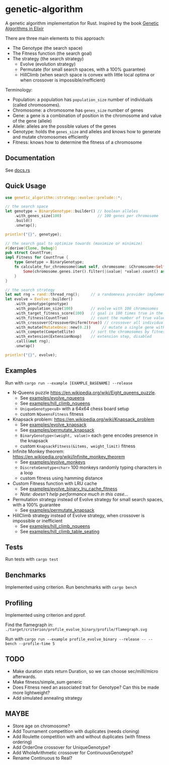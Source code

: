 # genetic-algorithm
A genetic algorithm implementation for Rust.
Inspired by the book [Genetic Algorithms in Elixir](https://pragprog.com/titles/smgaelixir/genetic-algorithms-in-elixir/)

There are three main elements to this approach:
* The Genotype (the search space)
* The Fitness function (the search goal)
* The strategy (the search strategy)
    * Evolve (evolution strategy)
    * Permutate (for small search spaces, with a 100% guarantee)
    * HillClimb (when search space is convex with little local optima or when crossover is impossible/inefficient)

Terminology:
* Population: a population has `population_size` number of individuals (called chromosomes).
* Chromosome: a chromosome has `genes_size` number of genes
* Gene: a gene is a combination of position in the chromosome and value of the gene (allele)
* Allele: alleles are the possible values of the genes
* Genotype: holds the `genes_size` and alleles and knows how to generate and mutate chromosomes efficiently
* Fitness: knows how to determine the fitness of a chromosome

## Documentation

See [docs.rs](https://docs.rs/genetic_algorithm/latest/genetic_algorithm)

## Quick Usage

```rust
use genetic_algorithm::strategy::evolve::prelude::*;

// the search space
let genotype = BinaryGenotype::builder() // boolean alleles
    .with_genes_size(100)                // 100 genes per chromosome
    .build()
    .unwrap();

println!("{}", genotype);

// the search goal to optimize towards (maximize or minimize)
#[derive(Clone, Debug)]
pub struct CountTrue;
impl Fitness for CountTrue {
    type Genotype = BinaryGenotype;
    fn calculate_for_chromosome(&mut self, chromosome: &Chromosome<Self::Genotype>) -> Option<FitnessValue> {
        Some(chromosome.genes.iter().filter(|&value| *value).count() as FitnessValue)
    }
}

// the search strategy
let mut rng = rand::thread_rng();     // a randomness provider implementing Trait rand::Rng
let evolve = Evolve::builder()
    .with_genotype(genotype)
    .with_population_size(100)        // evolve with 100 chromosomes
    .with_target_fitness_score(100)   // goal is 100 times true in the best chromosome
    .with_fitness(CountTrue)          // count the number of true values in the chromosomes
    .with_crossover(CrossoverUniform(true)) // crossover all individual genes between 2 chromosomes for offspring
    .with_mutate(MutateOnce::new(0.2))     // mutate a single gene with a 20% probability per chromosome
    .with_compete(CompeteElite)       // sort the chromosomes by fitness to determine crossover order
    .with_extension(ExtensionNoop)    // extension step, disabled
    .call(&mut rng);
    .unwrap()

println!("{}", evolve);
```

## Examples
Run with `cargo run --example [EXAMPLE_BASENAME] --release`

* N-Queens puzzle https://en.wikipedia.org/wiki/Eight_queens_puzzle.
    * See [examples/evolve_nqueens](../main/examples/evolve_nqueens.rs)
    * See [examples/hill_climb_nqueens](../main/examples/hill_climb_nqueens.rs)
    * `UniqueGenotype<u8>` with a 64x64 chess board setup
    * custom `NQueensFitness` fitness
* Knapsack problem: https://en.wikipedia.org/wiki/Knapsack_problem
    * See [examples/evolve_knapsack](../main/examples/evolve_knapsack.rs)
    * See [examples/permutate_knapsack](../main/examples/permutate_knapsack.rs)
    * `BinaryGenotype<(weight, value)>` each gene encodes presence in the knapsack
    * custom `KnapsackFitness(&items, weight_limit)` fitness
* Infinite Monkey theorem: https://en.wikipedia.org/wiki/Infinite_monkey_theorem
    * See [examples/evolve_monkeys](../main/examples/evolve_monkeys.rs)
    * `DiscreteGenotype<char>` 100 monkeys randomly typing characters in a loop
    * custom fitness using hamming distance
* Custom Fitness function with LRU cache
    * See [examples/evolve_binary_lru_cache_fitness](../main/examples/evolve_binary_lru_cache_fitness.rs)
    * _Note: doesn't help performance much in this case..._
* Permutation strategy instead of Evolve strategy for small search spaces, with a 100% guarantee
    * See [examples/permutate_knapsack](../main/examples/permutate_knapsack.rs)
* HillClimb strategy instead of Evolve strategy, when crossover is impossible or inefficient
    * See [examples/hill_climb_nqueens](../main/examples/hill_climb_nqueens.rs)
    * See [examples/hill_climb_table_seating](../main/examples/hill_climb_table_seating.rs)


## Tests
Run tests with `cargo test`

## Benchmarks
Implemented using criterion. Run benchmarks with `cargo bench`

## Profiling
Implemented using criterion and pprof.

Find the flamegraph in: `./target/criterion/profile_evolve_binary/profile/flamegraph.svg`

Run with `cargo run --example profile_evolve_binary --release -- --bench --profile-time 5`

## TODO
* Make duration stats return Duration, so we can choose sec/milli/micro afterwards.
* Make fitness/simple_sum generic
* Does Fitness need an associated trait for Genotype? Can this be made more lightweight?
* Add simulated annealing strategy

## MAYBE
* Store age on chromosome?
* Add Tournament competition with duplicates (needs cloning)
* Add Roulette competition with and without duplicates (with fitness ordering)
* Add OrderOne crossover for UniqueGenotype?
* Add WholeArithmetic crossover for ContinuousGenotype?
* Rename Continuous to Real?
